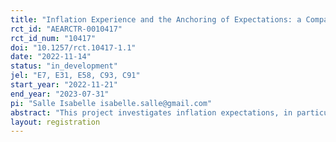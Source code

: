 ```yaml
---
title: "Inflation Experience and the Anchoring of Expectations: a Comparison of Lab and Survey Experiments"
rct_id: "AEARCTR-0010417"
rct_id_num: "10417"
doi: "10.1257/rct.10417-1.1"
date: "2022-11-14"
status: "in_development"
jel: "E7, E31, E58, C93, C91"
start_year: "2022-11-21"
end_year: "2023-07-31"
pi: "Salle Isabelle isabelle.salle@gmail.com"
abstract: "This project investigates inflation expectations, in particular mean-reversion, trend-chasing patterns and anchoring at the target, in the wake of the rapidly rising inflation in 2022 in the Netherlands. The insights from two types of experiments are compared: a large-scale household survey and an individual decision-making laboratory environment. In both cases, the experimental design involves manipulating information provision about the central bank target and inducing distinct inflation experiences by enrolling participants in a forecasting game based on historical time series. There is a lot of evidence that experience in life shapes people's assessment of economic contexts and their ensuing economic and financial decisions. This project also aims to contrast experience in life versus experience in games and to what extent we can  reproduce life experience of real-world cohorts with lab subjects. "
layout: registration
---
```


